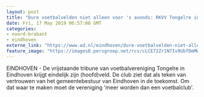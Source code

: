 ```yaml
---
layout: post
title: "Dure voetbalvelden niet alleen voor 's avonds: RKVV Tongelre in Eindhoven moet meer worden dan een voetbalclub"
date: Fri, 17 May 2019 06:57:00 GMT
categories: 
- noord-brabant 
- eindhoven 
externe_link: "https://www.ad.nl/eindhoven/dure-voetbalvelden-niet-alleen-voor-s-avonds-rkvv-tongelre-in-eindhoven-moet-meer-worden-dan-een-voetbalclub~ad1c7079/"
feature_image: "https://images0.persgroep.net/rcs/cLCE72Zr1N7Iv9UbfDmMWuJbGSw/diocontent/148442734/_fitwidth/400/?appId=21791a8992982cd8da851550a453bd7f&quality=0.7"
---
```


EINDHOVEN - De vrijstaande tribune van voetbalvereniging Tongelre in Eindhoven krijgt eindelijk zijn (hoofd)veld. De club ziet dat als teken van vertrouwen van het gemeentebestuur van Eindhoven in de toekomst. Om dat waar te maken moet de vereniging 'meer worden dan een voetbalclub'.
